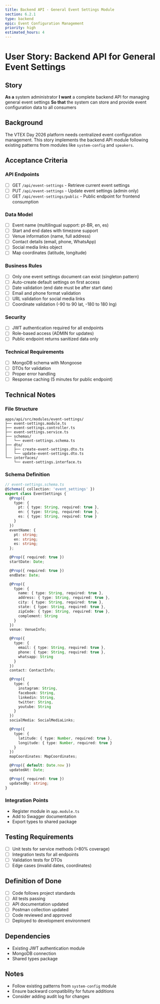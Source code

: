 ```yaml
---
title: Backend API - General Event Settings Module
section: 6.2.1
type: backend
epic: Event Configuration Management
priority: high
estimated_hours: 4
---
```


# User Story: Backend API for General Event Settings

## Story
**As a** system administrator
**I want** a complete backend API for managing general event settings
**So that** the system can store and provide event configuration data to all consumers

## Background
The VTEX Day 2026 platform needs centralized event configuration management. This story implements the backend API module following existing patterns from modules like `system-config` and `speakers`.

## Acceptance Criteria

### API Endpoints
- [ ] GET `/api/event-settings` - Retrieve current event settings
- [ ] PUT `/api/event-settings` - Update event settings (admin only)
- [ ] GET `/api/event-settings/public` - Public endpoint for frontend consumption

### Data Model
- [ ] Event name (multilingual support: pt-BR, en, es)
- [ ] Start and end dates with timezone support
- [ ] Venue information (name, full address)
- [ ] Contact details (email, phone, WhatsApp)
- [ ] Social media links object
- [ ] Map coordinates (latitude, longitude)

### Business Rules
- [ ] Only one event settings document can exist (singleton pattern)
- [ ] Auto-create default settings on first access
- [ ] Date validation (end date must be after start date)
- [ ] Email and phone format validation
- [ ] URL validation for social media links
- [ ] Coordinate validation (-90 to 90 lat, -180 to 180 lng)

### Security
- [ ] JWT authentication required for all endpoints
- [ ] Role-based access (ADMIN for updates)
- [ ] Public endpoint returns sanitized data only

### Technical Requirements
- [ ] MongoDB schema with Mongoose
- [ ] DTOs for validation
- [ ] Proper error handling
- [ ] Response caching (5 minutes for public endpoint)

## Technical Notes

### File Structure
```
apps/api/src/modules/event-settings/
├── event-settings.module.ts
├── event-settings.controller.ts
├── event-settings.service.ts
├── schemas/
│   └── event-settings.schema.ts
├── dto/
│   ├── create-event-settings.dto.ts
│   └── update-event-settings.dto.ts
└── interfaces/
    └── event-settings.interface.ts
```

### Schema Definition
```typescript
// event-settings.schema.ts
@Schema({ collection: 'event_settings' })
export class EventSettings {
  @Prop({
    type: {
      pt: { type: String, required: true },
      en: { type: String, required: true },
      es: { type: String, required: true }
    }
  })
  eventName: {
    pt: string;
    en: string;
    es: string;
  };

  @Prop({ required: true })
  startDate: Date;

  @Prop({ required: true })
  endDate: Date;

  @Prop({
    type: {
      name: { type: String, required: true },
      address: { type: String, required: true },
      city: { type: String, required: true },
      state: { type: String, required: true },
      zipCode: { type: String, required: true },
      complement: String
    }
  })
  venue: VenueInfo;

  @Prop({
    type: {
      email: { type: String, required: true },
      phone: { type: String, required: true },
      whatsapp: String
    }
  })
  contact: ContactInfo;

  @Prop({
    type: {
      instagram: String,
      facebook: String,
      linkedin: String,
      twitter: String,
      youtube: String
    }
  })
  socialMedia: SocialMediaLinks;

  @Prop({
    type: {
      latitude: { type: Number, required: true },
      longitude: { type: Number, required: true }
    }
  })
  mapCoordinates: MapCoordinates;

  @Prop({ default: Date.now })
  updatedAt: Date;

  @Prop({ required: true })
  updatedBy: string;
}
```

### Integration Points
- Register module in `app.module.ts`
- Add to Swagger documentation
- Export types to shared package

## Testing Requirements
- [ ] Unit tests for service methods (>80% coverage)
- [ ] Integration tests for all endpoints
- [ ] Validation tests for DTOs
- [ ] Edge cases (invalid dates, coordinates)

## Definition of Done
- [ ] Code follows project standards
- [ ] All tests passing
- [ ] API documentation updated
- [ ] Postman collection updated
- [ ] Code reviewed and approved
- [ ] Deployed to development environment

## Dependencies
- Existing JWT authentication module
- MongoDB connection
- Shared types package

## Notes
- Follow existing patterns from `system-config` module
- Ensure backward compatibility for future additions
- Consider adding audit log for changes